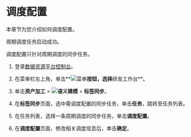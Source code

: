 # 调度配置

本章节为您介绍如何调度配置。

周期调度任务启动成功。

调度配置只针对周期调度的同步任务。

1.  登录[数据资源平台控制台](https://dataq.console.aliyun.com)。

2.  在菜单栏左上角，单击**![菜单](https://static-aliyun-doc.oss-accelerate.aliyuncs.com/assets/img/zh-CN/6504337061/p188771.png)**按钮，选择**研发工作台**。

3.  单击**资产加工** \> **![语义建模](https://static-aliyun-doc.oss-accelerate.aliyuncs.com/assets/img/zh-CN/1290330161/p208848.png)** \> **标签同步**。

4.  在**标签同步**页面，选中需调度配置的同步任务，单击**任务**，跳转至任务列表。

5.  在任务列表，选择一条周期调度的同步任务，单击**调度配置**。

6.  在**调度配置**页面，修改相关调度信息后，单击**确定**。


